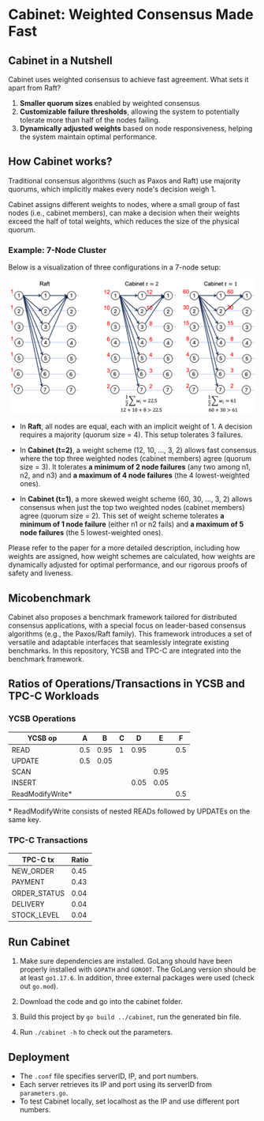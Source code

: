 # Cabinet: Weighted Consensus Made Fast

## Cabinet in a Nutshell
Cabinet uses weighted consensus to achieve fast agreement. What sets it apart from Raft?
1. **Smaller quorum sizes** enabled by weighted consensus
2. **Customizable failure thresholds**, allowing the system to potentially tolerate more than half of the nodes failing.
3. **Dynamically adjusted weights** based on node responsiveness, helping the system maintain optimal performance.


## How Cabinet works?
Traditional consensus algorithms (such as Paxos and Raft) use majority quorums, which implicitly makes every node's decision weigh 1.

Cabinet assigns different weights to nodes, where a small group of fast nodes (i.e., cabinet members), can make a decision when their weights exceed the half of total weights, which reduces the size of the physical quorum.

### Example: 7-Node Cluster
Below is a visualization of three configurations in a 7-node setup:

![ex_cab.png](fig/ex_cab.png)

- In **Raft**, all nodes are equal, each with an implicit weight of 1. A decision requires a majority (quorum size = 4). This setup tolerates 3 failures.

- In **Cabinet (t=2)**, a weight scheme (12, 10, ..., 3, 2) allows  fast consensus where the top three weighted nodes (cabinet members) agree (quorum size = 3). It tolerates **a minimum of 2 node failures** (any two among n1, n2, and n3) and **a maximum of 4 node failures** (the 4 lowest-weighted ones).

- In **Cabinet (t=1)**, a more skewed weight scheme (60, 30, ..., 3, 2) allows consensus when just the top two weighted nodes (cabinet members) agree (quorum size = 2). This set of weight scheme tolerates **a minimum of 1 node failure** (either n1 or n2 fails) and **a maximum of 5 node failures** (the 5 lowest-weighted ones).

Please refer to the paper for a more detailed description, including how weights are assigned, how weight schemes are calculated, how weights are dynamically adjusted for optimal performance, and our rigorous proofs of safety and liveness.

## Micobenchmark

Cabinet also proposes a benchmark framework tailored for distributed consensus applications, with a special focus on leader-based consensus algorithms (e.g., the Paxos/Raft family). This framework introduces a set of versatile and adaptable interfaces that seamlessly integrate existing benchmarks. In this repository, YCSB and TPC-C are integrated into the benchmark framework.

## Ratios of Operations/Transactions in YCSB and TPC-C Workloads

### YCSB Operations

| **YCSB op**       | **A** | **B**  | **C** | **D**  | **E**  | **F**  |
|--------------------|-------|--------|-------|--------|--------|--------|
| READ              | 0.5   | 0.95   | 1     | 0.95   |        | 0.5    |
| UPDATE            | 0.5   | 0.05   |       |        |        |        |
| SCAN              |       |        |       |        | 0.95   |        |
| INSERT            |       |        |       | 0.05   | 0.05   |        |
| ReadModifyWrite*  |       |        |       |        |        | 0.5    |

\* ReadModifyWrite consists of nested READs followed by UPDATEs on the same key.

### TPC-C Transactions

| **TPC-C tx**      | **Ratio** |
|--------------------|-----------|
| NEW_ORDER         | 0.45      |
| PAYMENT           | 0.43      |
| ORDER_STATUS      | 0.04      |
| DELIVERY          | 0.04      |
| STOCK_LEVEL       | 0.04      |


## Run Cabinet
1. Make sure dependencies are installed. GoLang should have been properly installed with `GOPATH` and `GOROOT`. The GoLang version should be at least `go1.17.6`. In addition, three external packages were used (check out `go.mod`).

2. Download the code and go into the cabinet folder.
3. Build this project by `go build ../cabinet`, run the generated bin file.
4. Run `./cabinet -h` to check out the parameters.

## Deployment

* The `.conf` file specifies serverID, IP, and port numbers.
* Each server retrieves its IP and port using its serverID from `parameters.go`.
* To test Cabinet locally, set localhost as the IP and use different port numbers.